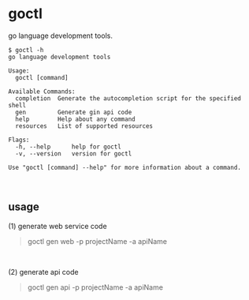 # goctl

go language development tools.

```
$ goctl -h
go language development tools

Usage:
  goctl [command]

Available Commands:
  completion  Generate the autocompletion script for the specified shell
  gen         Generate gin api code
  help        Help about any command
  resources   List of supported resources

Flags:
  -h, --help      help for goctl
  -v, --version   version for goctl

Use "goctl [command] --help" for more information about a command.
```

<br>

## usage

(1) generate web service code

> goctl gen web -p projectName -a apiName

<br>

(2) generate api code

> goctl gen api -p projectName -a apiName


